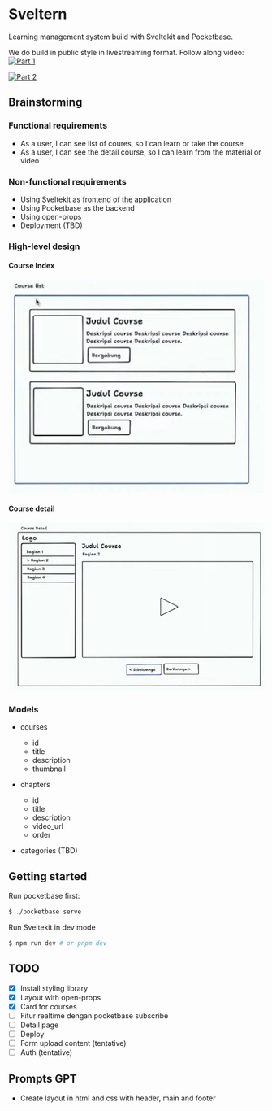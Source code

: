 # Sveltern

Learning management system build with Sveltekit and Pocketbase.

We do build in public style in livestreaming format. Follow along video:
[![Part 1](https://i.ytimg.com/vi/rECkmhMt4no/maxresdefault.jpg)](https://youtube.com/watch?v=rECkmhMt4no)

[![Part 2](https://i.ytimg.com/vi/UmbJdEww9S0/maxresdefault.jpg)](https://youtube.com/watch?v=UmbJdEww9S0)

## Brainstorming

### Functional requirements

- As a user, I can see list of coures, so I can learn or take the course
- As a user, I can see the detail course, so I can learn from the material or video

### Non-functional requirements

- Using Sveltekit as frontend of the application
- Using Pocketbase as the backend
- Using open-props
- Deployment (TBD)

### High-level design

#### Course Index

![course list](./courses-list.png)

#### Course detail

![course detail](./course-detail.png)

### Models

- courses
    - id
    - title
    - description
    - thumbnail
    
- chapters
    - id
    - title
    - description
    - video_url
    - order
    
- categories (TBD)



## Getting started

Run pocketbase first:

``` bash
$ ./pocketbase serve
```

Run Sveltekit in dev mode

``` bash
$ npm run dev # or pnpm dev
```

## TODO

- [x] Install styling library
- [x] Layout with open-props
- [x] Card for courses
- [ ] Fitur realtime dengan pocketbase subscribe
- [ ] Detail page
- [ ] Deploy
- [ ] Form upload content (tentative)
- [ ] Auth (tentative)

## Prompts GPT

-  Create layout in html and css with header, main and footer
